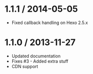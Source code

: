 
1.1.1 / 2014-05-05
==================

 * Fixed callback handling on Hexo 2.5.x

1.1.0 / 2013-11-27 
==================

  * Updated documentation
  * Fixes #3 - Added extra stuff
  * CDN support
